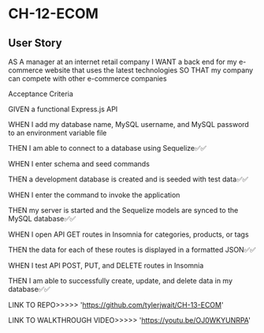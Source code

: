 # CH-12-ECOM

## User Story

AS A manager at an internet retail company
I WANT a back end for my e-commerce website that uses the latest technologies
SO THAT my company can compete with other e-commerce companies



Acceptance Criteria

GIVEN a functional Express.js API

WHEN I add my database name, MySQL username, and MySQL password to an environment variable file

THEN I am able to connect to a database using Sequelize✅✅

WHEN I enter schema and seed commands

THEN a development database is created and is seeded with test data✅✅

WHEN I enter the command to invoke the application

THEN my server is started and the Sequelize models are synced to the MySQL database✅✅

WHEN I open API GET routes in Insomnia for categories, products, or tags

THEN the data for each of these routes is displayed in a formatted JSON✅✅

WHEN I test API POST, PUT, and DELETE routes in Insomnia

THEN I am able to successfully create, update, and delete data in my database✅✅


LINK TO REPO>>>>> 'https://github.com/tylerjwait/CH-13-ECOM'

LINK TO WALKTHROUGH VIDEO>>>>> 'https://youtu.be/OJ0WKYUNRPA' 
